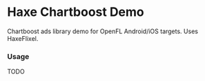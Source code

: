 # Haxe Chartboost Demo

Chartboost ads library demo for OpenFL Android/iOS targets. Uses HaxeFlixel.

### Usage ###

TODO
